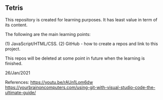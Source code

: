 Tetris
------

This repository is created for learning purposes. It has least value in term of its content.

The following are the main learning points:

(1) JavaScript/HTML/CSS.
(2) GitHub - how to create a repos and link to this project.

This repos will be deleted at some point in future when the learning is finished.


26/Jan/2021

References:
    https://youtu.be/rAUn1Lom6dw
    https://yourbrainoncomputers.com/using-git-with-visual-studio-code-the-ultimate-guide/